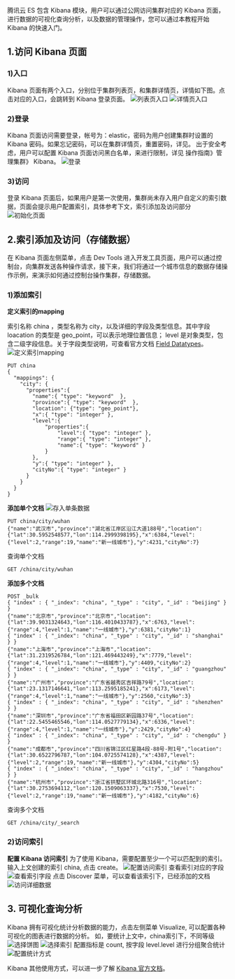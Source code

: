 腾讯云 ES 包含 Kibana 模块，用户可以通过公网访问集群对应的 Kibana 页面，进行数据的可视化查询分析，以及数据的管理操作，您可以通过本教程开始 Kibana 的快速入门。

## 1.访问 Kibana 页面

### 1)入口
Kibana 页面有两个入口，分别位于集群列表页，和集群详情页，详情如下图。点击对应的入口，会跳转到 Kibana 登录页面。
![列表页入口](https://main.qcloudimg.com/raw/c5230463b6f924c8fd595ccd56dd089a.png)
![详情页入口](https://main.qcloudimg.com/raw/8b5f3df4484358dc5e31c9e6cadb2f6f.png)

### 2)登录
Kibana 页面访问需要登录，帐号为：elastic，密码为用户创建集群时设置的 Kibana 密码。如果忘记密码，可以在集群详情页，重置密码，详见。
出于安全考虑，用户可以配置 Kibana 页面访问黑白名单，来进行限制，详见 操作指南》管理集群》 Kibana。
![登录](https://main.qcloudimg.com/raw/f8e782332c96770f1faeb9dfc78c430c.png)

### 3)访问
登录 Kibana 页面后，如果用户是第一次使用，集群尚未存入用户自定义的索引数据，页面会提示用户配置索引，具体参考下文，索引添加及访问部分
![初始化页面](https://main.qcloudimg.com/raw/0edfec77af83c8cbc65afe3c7a545ad0.png)

## 2.索引添加及访问（存储数据） 
在 Kibana 页面左侧菜单，点击 Dev Tools 进入开发工具页面，用户可以通过控制台，向集群发送各种操作请求，接下来，我们将通过一个城市信息的数据存储操作示例，来演示如何通过控制台操作集群，存储数据。

### 1)添加索引
**定义索引的mapping**

索引名称 china ，类型名称为 city，以及详细的字段及类型信息。其中字段 loacation 的类型是 geo_point，可以表示地理位置信息； level 是对象类型，包含二级字段信息。关于字段类型说明，可查看官方文档 [Field Datatypes](https://www.elastic.co/guide/en/elasticsearch/reference/5.6/mapping-types.html)。
![定义索引mapping](https://main.qcloudimg.com/raw/82f3de324cc82b3673f0438afe6ddcb9.png)
```
PUT china
{
  "mappings": {
    "city": {
      "properties":{
        "name":{ "type": "keyword"  }, 
        "province":{ "type": "keyword"  }, 
        "location": {"type": "geo_point"},
        "x":{ "type": "integer" },
        "level":{
            "properties":{                
                "level":{ "type": "integer" },
                "range":{ "type": "integer" },
                "name":{ "type": "keyword" }
            }
        },
        "y":{ "type": "integer" },
        "cityNo":{ "type": "integer" } 
      }
    }
  }
}
```

**添加单个文档**
![存入单条数据](https://main.qcloudimg.com/raw/1ca53899fe58347c285665d71160289b.png)
```
PUT china/city/wuhan 
{"name":"武汉市","province":"湖北省江岸区沿江大道188号","location":{"lat":30.5952548577,"lon":114.2999398195},"x":6384,"level":{"level":2,"range":19,"name":"新一线城市"},"y":4231,"cityNo":7}
```

查询单个文档
```
GET /china/city/wuhan
```

**添加多个文档**
```
POST _bulk
{ "index" : { "_index": "china", "_type" : "city", "_id" : "beijing" } }
{"name":"北京市","province":"北京市","location":{"lat":39.9031324643,"lon":116.4010433787},"x":6763,"level":{"range":4,"level":1,"name":"一线城市"},"y":6381,"cityNo":1}
{ "index" : { "_index": "china", "_type" : "city", "_id" : "shanghai" } }
{"name":"上海市","province":"上海市","location":{"lat":31.2319526784,"lon":121.469443249},"x":7779,"level":{"range":4,"level":1,"name":"一线城市"},"y":4409,"cityNo":2}
{ "index" : { "_index": "china", "_type" : "city", "_id" : "guangzhou" } }
{"name":"广州市","province":"广东省越秀区吉祥路79号","location":{"lat":23.1317146641,"lon":113.2595185241},"x":6173,"level":{"range":4,"level":1,"name":"一线城市"},"y":2560,"cityNo":3}
{ "index" : { "_index": "china", "_type" : "city", "_id" : "shenzhen" } }
{"name":"深圳市","province":"广东省福田区新园路37号","location":{"lat":22.5455465546,"lon":114.0527779134},"x":6336,"level":{"range":4,"level":1,"name":"一线城市"},"y":2429,"cityNo":4}
{ "index" : { "_index": "china", "_type" : "city", "_id" : "chengdu" } }
{"name":"成都市","province":"四川省锦江区红星路4段-88号-附1号","location":{"lat":30.6522796787,"lon":104.0725574128},"x":4387,"level":{"level":2,"range":19,"name":"新一线城市"},"y":4304,"cityNo":5}
{ "index" : { "_index": "china", "_type" : "city", "_id" : "hangzhou" } }
{"name":"杭州市","province":"浙江省拱墅区环城北路316号","location":{"lat":30.2753694112,"lon":120.1509063337},"x":7530,"level":{"level":2,"range":19,"name":"新一线城市"},"y":4182,"cityNo":6}
```

查询多个文档
```
GET /china/city/_search
```

### 2)访问索引

**配置 Kibana 访问索引**
为了使用 Kibana，需要配置至少一个可以匹配到的索引。 输入上文创建的索引 china, 点击 create。
![配置访问索引](https://main.qcloudimg.com/raw/5210fa2ce137edaaed20bf459d8dc3f7.png)
查看索引对应的字段
![查看索引字段](https://main.qcloudimg.com/raw/0158dab743148ead2f1abcfaf7ce507b.png)
点击 Discover 菜单，可以查看该索引下，已经添加的文档
![访问详细数据](https://main.qcloudimg.com/raw/d0f8b710d44d411f8938fd56c4f08c57.png)

## 3. 可视化查询分析
Kibana 拥有可视化统计分析数据的能力，点击左侧菜单 Visualize, 可以配置各种可视化的图表进行数据的分析。
如，要统计上文中，china索引下，不同等级
![选择饼图](https://main.qcloudimg.com/raw/a3a51ce39e7c659e8193b0f4f6400c01.png)
![选择索引](https://main.qcloudimg.com/raw/809c96ac06c47620d2240d75a7cba2dd.png)
配置指标是 count, 按字段 level.level 进行分组聚合统计
![配置统计方式](https://main.qcloudimg.com/raw/393599fb4ab811b92149e162b365e52f.png)



Kibana 其他使用方式，可以进一步了解 [Kibana 官方文档](https://www.elastic.co/guide/en/kibana/5.6/getting-started.html)。


